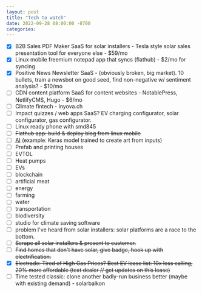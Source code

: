 ```yaml
---
layout: post
title: "Tech to watch"
date: 2022-09-28 08:00:00 -0700
categories:
---
```


- [x] B2B Sales PDF Maker SaaS for solar installers - Tesla style solar sales presentation tool for everyone else - $59/mo
- [x] Linux mobile freemium notepad app that syncs (flathub) - $2/mo for syncing
- [x] Positive News Newsletter SaaS - (obviously broken, big market). 10 bullets, train a newsbot on good seed, find non-negative w/ sentiment analysis? - $10/mo
- [ ] CDN content platform SaaS for content websites - NotablePress, NetlifyCMS, Hugo - $6/mo
- [ ] Climate fintech - Inyova.ch
- [ ] Impact quizzes / web apps SaaS? EV charging configurator, solar configurator, gas configurator.
- [ ] Linux ready phone with smd845
- [ ] ~~Flathub app: build & deploy blog from linux mobile~~
- [ ] [AI](https://keras.io/examples/vision/3D_image_classification/) (example: Keras model trained to create art from inputs)
- [ ] Prefab and printing houses
- [ ] EVTOL
- [ ] Heat pumps
- [ ] EVs
- [ ] blockchain
- [ ] artificial meat
- [ ] energy
- [ ] farming
- [ ] water
- [ ] transportation
- [ ] biodiversity
- [ ] studio for climate saving software
- [ ] problem I've heard from solar installers: solar platforms are a race to the bottom.
- [ ] ~~Scrape all solar installers & present to customer.~~
- [ ] ~~Find homes that don't have solar, give badge, hook up with electrification.~~
- [x] ~~Electrade: Tired of High Gas Prices? Best EV lease list: 10x less calling, 20% more affordable (text dealer // get updates on this lease)~~
- [ ] Time tested classic: clone another badly-run business better (maybe with existing demand) - solarbalkon
